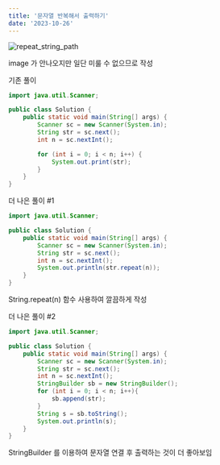 ```yaml
---
title: '문자열 반복해서 출력하기'
date: '2023-10-26'
---
```



![repeat_string_path](/images/repeat-string.png)

image 가 안나오지만 일단 미룰 수 없으므로 작성

기존 풀이
```java
import java.util.Scanner;

public class Solution {
    public static void main(String[] args) {
        Scanner sc = new Scanner(System.in);
        String str = sc.next();
        int n = sc.nextInt();

        for (int i = 0; i < n; i++) {
            System.out.print(str);
        }
    }
}
```

더 나은 풀이 #1
```java
import java.util.Scanner;

public class Solution {
    public static void main(String[] args) {
        Scanner sc = new Scanner(System.in);
        String str = sc.next();
        int n = sc.nextInt();
        System.out.println(str.repeat(n));
    }
}
```
String.repeat(n) 함수 사용하여 깔끔하게 작성

더 나은 풀이 #2
```java
import java.util.Scanner;

public class Solution {
    public static void main(String[] args) {
        Scanner sc = new Scanner(System.in);
        String str = sc.next();
        int n = sc.nextInt();
        StringBuilder sb = new StringBuilder();
        for (int i = 0; i < n; i++){
            sb.append(str);
        }
        String s = sb.toString();
        System.out.println(s);
    }
}
```
StringBuilder 를 이용하여 문자열 연결 후 출력하는 것이 더 좋아보임